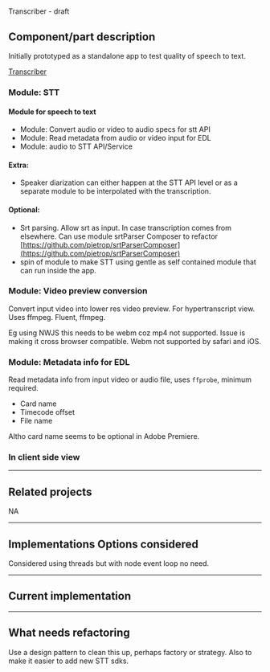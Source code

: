 #
Transcriber - draft

<!--
- Component/part description
- Related projects. Eg parts that look good, or previous implementations. But might not be considered for implementation options
- Implementations Options considered
- Current implementation
- What needs refactoring
-->


## Component/part description

Initially prototyped as a standalone app to test quality of speech to text.

<!--TODO: add link to transcriber --->

[Transcriber](https://github.com/pietrop/Transcriber)

<!--
[](https://github.com/voxmedia/Transcriber/issues/4)
-->

### Module: STT

#### Module for speech to text

* Module: Convert audio or video to audio specs for stt API
* Module: Read metadata from audio or video input for EDL
* Module: audio to STT API/Service

#### Extra:

* Speaker diarization can either happen at the STT API level or as a separate module to be interpolated with the transcription.

#### Optional:

* Srt parsing. Allow srt as input. In case transcription comes from elsewhere. Can use module srtParser Composer to refactor [https://github.com/pietrop/srtParserComposer](https://github.com/pietrop/srtParserComposer)
* spin of module to make STT using gentle as self contained module that can run inside the app.

### Module: Video preview conversion

Convert input video into lower res video preview. For hypertranscript view.
Uses ffmpeg. Fluent, ffmpeg.

Eg using NWJS this needs to be webm coz mp4 not supported.
Issue is making it cross browser compatible. Webm not supported by safari and iOS.

### Module: Metadata info for EDL

Read metadata info from input video or audio file, uses `ffprobe`, minimum required.

* Card name
* Timecode offset
* File name

Altho card name seems to be optional in Adobe Premiere.

<!-- Added fps. to the mix, explain how this is calculated -->

### In client side view

<!-- TODO: Add balsamiq mockup from google doc -->

---
## Related projects
NA

---
## Implementations Options considered

Considered using threads but with node event loop no need.
<!-- link to node js design patterns (paid) event loop pattern explained -->

---

## Current implementation

<!-- descripe code of named in current version as interactive transcription generator...

idea of having it as amodule that bring these togerethe is eg if you were working on an archive[link to future roadmap] this would be useful packaged this way to run against a batch of media.
-->

---

## What needs refactoring


Use a design pattern to clean this up, perhaps factory or strategy. Also to make it easier to add new STT sdks.


